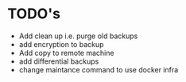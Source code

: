 # TODO's

- Add clean up i.e. purge old backups
- add encryption to backup
- Add copy to remote machine
- add differential backups
- change maintance command to use docker infra
